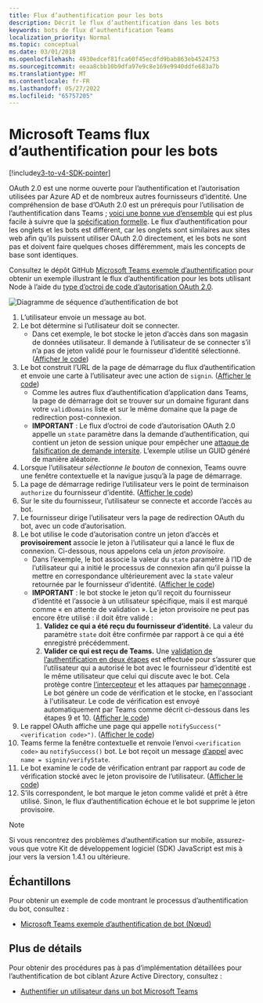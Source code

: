 ```yaml
---
title: Flux d’authentification pour les bots
description: Décrit le flux d’authentification dans les bots
keywords: bots de flux d’authentification Teams
localization_priority: Normal
ms.topic: conceptual
ms.date: 03/01/2018
ms.openlocfilehash: 4930edcef81fca60f45ecdfd9bab863eb4524753
ms.sourcegitcommit: eeaa8cbb10b9dfa97e9c8e169e9940ddfe683a7b
ms.translationtype: MT
ms.contentlocale: fr-FR
ms.lasthandoff: 05/27/2022
ms.locfileid: "65757205"
---
```

# <a name="microsoft-teams-authentication-flow-for-bots"></a>Microsoft Teams flux d’authentification pour les bots

[!include[v3-to-v4-SDK-pointer](~/includes/v3-to-v4-pointer-bots.md)]

OAuth 2.0 est une norme ouverte pour l’authentification et l’autorisation utilisées par Azure AD et de nombreux autres fournisseurs d’identité. Une compréhension de base d’OAuth 2.0 est un prérequis pour l’utilisation de l’authentification dans Teams ; [voici une bonne vue d’ensemble](https://aaronparecki.com/oauth-2-simplified/) qui est plus facile à suivre que la [spécification formelle](https://oauth.net/2/). Le flux d’authentification pour les onglets et les bots est différent, car les onglets sont similaires aux sites web afin qu’ils puissent utiliser OAuth 2.0 directement, et les bots ne sont pas et doivent faire quelques choses différemment, mais les concepts de base sont identiques.

Consultez le dépôt GitHub [Microsoft Teams exemple d’authentification](https://github.com/OfficeDev/microsoft-teams-sample-auth-node) pour obtenir un exemple illustrant le flux d’authentification pour les bots utilisant Node à l’aide du [type d’octroi de code d’autorisation OAuth 2.0](https://oauth.net/2/grant-types/authorization-code/).

![Diagramme de séquence d’authentification de bot](~/assets/images/authentication/bot_auth_sequence_diagram.png)

1. L’utilisateur envoie un message au bot.
2. Le bot détermine si l’utilisateur doit se connecter.
    * Dans cet exemple, le bot stocke le jeton d’accès dans son magasin de données utilisateur. Il demande à l’utilisateur de se connecter s’il n’a pas de jeton validé pour le fournisseur d’identité sélectionné. ([Afficher le code](https://github.com/OfficeDev/microsoft-teams-sample-auth-node/blob/469952a26d618dbf884a3be53c7d921cc580b1e2/src/utils/AuthenticationUtils.ts#L58-L76))
3. Le bot construit l’URL de la page de démarrage du flux d’authentification et envoie une carte à l’utilisateur avec une action de `signin`. ([Afficher le code](https://github.com/OfficeDev/microsoft-teams-sample-auth-node/blob/469952a26d618dbf884a3be53c7d921cc580b1e2/src/dialogs/BaseIdentityDialog.ts#L160-L190))
    * Comme les autres flux d’authentification d’application dans Teams, la page de démarrage doit se trouver sur un domaine figurant dans votre `validDomains` liste et sur le même domaine que la page de redirection post-connexion.
    * **IMPORTANT** : Le flux d’octroi de code d’autorisation OAuth 2.0 appelle un `state` paramètre dans la demande d’authentification, qui contient un jeton de session unique pour empêcher une [attaque de falsification de demande intersite](https://en.wikipedia.org/wiki/Cross-site_request_forgery). L’exemple utilise un GUID généré de manière aléatoire.
4. Lorsque l’utilisateur *sélectionne le bouton* de connexion, Teams ouvre une fenêtre contextuelle et la navigue jusqu’à la page de démarrage.
5. La page de démarrage redirige l’utilisateur vers le point de terminaison `authorize` du fournisseur d’identité. ([Afficher le code](https://github.com/OfficeDev/microsoft-teams-sample-auth-node/blob/469952a26d618dbf884a3be53c7d921cc580b1e2/public/html/auth-start.html#L51-L56))
6. Sur le site du fournisseur, l’utilisateur se connecte et accorde l’accès au bot.
7. Le fournisseur dirige l’utilisateur vers la page de redirection OAuth du bot, avec un code d’autorisation.
8. Le bot utilise le code d’autorisation contre un jeton d’accès et **provisoirement** associe le jeton à l’utilisateur qui a lancé le flux de connexion. Ci-dessous, nous appelons cela un *jeton provisoire*.
    * Dans l’exemple, le bot associe la valeur du `state` paramètre à l’ID de l’utilisateur qui a initié le processus de connexion afin qu’il puisse la mettre en correspondance ultérieurement avec la `state` valeur retournée par le fournisseur d’identité. ([Afficher le code](https://github.com/OfficeDev/microsoft-teams-sample-auth-node/blob/469952a26d618dbf884a3be53c7d921cc580b1e2/src/AuthBot.ts#L70-L99))
    * **IMPORTANT** : le bot stocke le jeton qu’il reçoit du fournisseur d’identité et l’associe à un utilisateur spécifique, mais il est marqué comme « en attente de validation ». Le jeton provisoire ne peut pas encore être utilisé : il doit être validé :
      1. **Validez ce qui a été reçu du fournisseur d’identité.** La valeur du paramètre `state` doit être confirmée par rapport à ce qui a été enregistré précédemment.
      1. **Valider ce qui est reçu de Teams.** Une [validation de l’authentification en deux étapes](https://en.wikipedia.org/wiki/Man-in-the-middle_attack) est effectuée pour s’assurer que l’utilisateur qui a autorisé le bot avec le fournisseur d’identité est le même utilisateur que celui qui discute avec le bot. Cela protège contre [l’intercepteur](https://en.wikipedia.org/wiki/Man-in-the-middle_attack) et les attaques par [hameçonnage](https://en.wikipedia.org/wiki/Phishing) . Le bot génère un code de vérification et le stocke, en l'associant à l'utilisateur. Le code de vérification est envoyé automatiquement par Teams comme décrit ci-dessous dans les étapes 9 et 10. ([Afficher le code](https://github.com/OfficeDev/microsoft-teams-sample-auth-node/blob/469952a26d618dbf884a3be53c7d921cc580b1e2/src/AuthBot.ts#L100-L113))
9. Le rappel OAuth affiche une page qui appelle `notifySuccess("<verification code>")`. ([Afficher le code](https://github.com/OfficeDev/microsoft-teams-sample-auth-node/blob/master/src/views/oauth-callback-success.hbs))
10. Teams ferme la fenêtre contextuelle et renvoie l’envoi `<verification code>` au `notifySuccess()` bot. Le bot reçoit un message [d’appel](/bot-framework/dotnet/bot-builder-dotnet-activities#invoke) avec `name = signin/verifyState`.
11. Le bot examine le code de vérification entrant par rapport au code de vérification stocké avec le jeton provisoire de l’utilisateur. ([Afficher le code](https://github.com/OfficeDev/microsoft-teams-sample-auth-node/blob/469952a26d618dbf884a3be53c7d921cc580b1e2/src/dialogs/BaseIdentityDialog.ts#L127-L140))
12. S’ils correspondent, le bot marque le jeton comme validé et prêt à être utilisé. Sinon, le flux d’authentification échoue et le bot supprime le jeton provisoire.

> [!Note]
> Si vous rencontrez des problèmes d’authentification sur mobile, assurez-vous que votre Kit de développement logiciel (SDK) JavaScript est mis à jour vers la version 1.4.1 ou ultérieure.

## <a name="samples"></a>Échantillons

Pour obtenir un exemple de code montrant le processus d’authentification du bot, consultez :

* [Microsoft Teams exemple d’authentification de bot (Nœud)](https://github.com/OfficeDev/microsoft-teams-sample-auth-node)

## <a name="more-details"></a>Plus de détails

Pour obtenir des procédures pas à pas d’implémentation détaillées pour l’authentification de bot ciblant Azure Active Directory, consultez :

* [Authentifier un utilisateur dans un bot Microsoft Teams](~/resources/bot-v3/bot-authentication/auth-bot-AAD.md)
